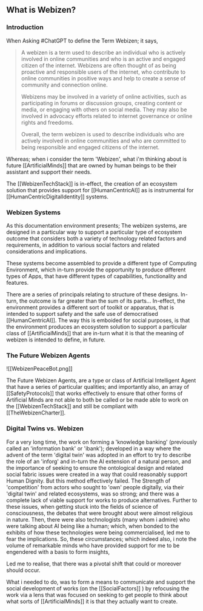## What is Webizen?

### Introduction

When Asking #ChatGPT to define the Term Webizen; it says,

>A webizen is a term used to describe an individual who is actively involved in online communities and who is an active and engaged citizen of the internet. Webizens are often thought of as being proactive and responsible users of the internet, who contribute to online communities in positive ways and help to create a sense of community and connection online.
>
>Webizens may be involved in a variety of online activities, such as participating in forums or discussion groups, creating content or media, or engaging with others on social media. They may also be involved in advocacy efforts related to internet governance or online rights and freedoms.
>
>Overall, the term webizen is used to describe individuals who are actively involved in online communities and who are committed to being responsible and engaged citizens of the internet.

Whereas; when i consider the term 'Webizen', what i'm thinking about is future [[ArtificialMinds]] that are owned by human beings to be their assistant and support their needs. 

The [[WebizenTechStack]] is in-effect, the creation of an ecosystem solution that provides support for [[HumanCentricAI]] as is instrumental for [[HumanCentricDigitalIdentity]] systems.

### Webizen Systems
As this documentation environment presents; The webizen systems, are designed in a particular way to support a particular type of ecosystem outcome that considers both a variety of technology related factors and requirements, in addition to various social factors and related considerations and implications. 

These systems become assembled to provide a different type of Computing Environment, which in-turn provide the opportunity to produce different types of Apps, that have different types of capabilities, functionality and features. 

There are a series of principals relating to structure of these designs.  In-turn, the outcome is far greater than the sum of its parts...  In-effect, the environment provides a different sort of toolkit or apparatus, that is intended to support safety and the safe use of democratised [[HumanCentricAI]].   The way this is emboided for social purposes, is that the environment produces an ecosystem solution to support a particular class of [[ArtificialMinds]] that are in-turn what it is that the meaning of webizen is intended to define, in future. 

### The Future Webizen Agents

![[WebizenPeaceBot.png]]

The Future Webizen Agents, are a type or class of Artificial Intelligent Agent that have a series of particular qualities; and importantly also, an array of [[SafetyProtocols]] that works effectively to ensure that other forms of Artificial Minds are not able to both be called or be made able to work on the [[WebizenTechStack]] and still be compliant with [[TheWebizenCharter]].

### Digital Twins vs. Webizen

For a very long time, the work on forming a 'knowledge banking' (previously called an 'information bank' or 'ibank'); developed in a way where the advent of the term 'digital twin' was adopted in an effort to try to describe the role of an 'inforg' and in-turn the AI extension of a natural person, and the importance of seeking to ensure the ontological design and related social fabric issues were created in a way that could reasonably support Human Dignity.  But this method effectively failed.  The Strength of 'competition' from actors who sought to 'own' people digitally, via their 'digital twin' and related ecosystems, was so strong; and there was a complete lack of viable support for works to produce alternatives.  Further to these issues, when getting stuck into the fields of science of consciousness, the debates that were brought about were almost religious in nature.  Then, there were also technologists (many whom i admire) who were talking about AI being like a human; which, when bonded to the exhibits of how these technologies were being commercialised, led me to fear the implications.   So, these circumstances; which indeed also, i note the volume of remarkable minds who have provided support for me to be engendered with a basis to form insights,

Led me to realise, that there was a pivotal shift that could or moreover should occur. 

What i needed to do, was to form a means to communicate and support the social development of works (on the [[SocialFactors]] ) by refocusing the work via a lens that was focused on seeking to get people to think about what sorts of [[ArtificialMinds]] it is that they actually want to create.  